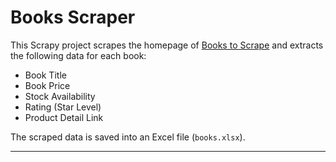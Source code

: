# Books Scraper

This Scrapy project scrapes the homepage of [Books to Scrape](https://books.toscrape.com/) and extracts the following data for each book:

- Book Title
- Book Price
- Stock Availability
- Rating (Star Level)
- Product Detail Link

The scraped data is saved into an Excel file (`books.xlsx`).

---

